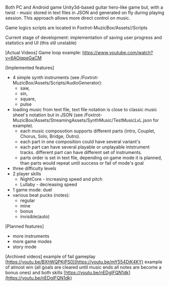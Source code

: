 Both PC and Android game Unity3d-based guitar hero-like game but, with a twist - music stored in text files in JSON and generated on fly during playing session. This approach allows more direct control on music.

Game logics scripts are located in Foxtrot-MuzicBox/Assets//Scripts

Current stage of development: implementation of saving user progress and statistics and UI (this stil unstable)

[Actual Videos]
Game loop example: https://www.youtube.com/watch?v=6AOiqpeGaCM

[Implemented features]
- 4 simple synth instruments (see /Foxtrot-MuzicBox/Assets/Scripts/AudioGenerator):
  - saw,
  - sin,
  - square,
  - pulse
- loading music from text file, text file notation is close to classic music sheet's notation but in JSON (see /Foxtrot-MuzicBox/Assets/StreamingAssets/SynthMusic/TestMusicLvL.json for example). 
  - each music composotion supports different parts (intro, Couplet, Chorus, Solo, Bridge, Outro).
  - each part in one composition could have several variant's
  - each part can have several playable or unplayable intstrument tracks. different part can have different set of instruments.
  - parts order is set in text file, depending on game mode it is planned, than parts would repeat until success or fail of mode's goal 
- three difficulty levels
- 2 player skills
  - NightCore - increasing speed and pitch
  - Lullaby - decreasing speed
- 1 game mode: duel
- various beat pucks (notes):
  - regular
  - mine
  - bonus
  - invisible(auto)
 
[Planned features]
- more instruments
- more game modes
- story mode


[Archived videos]
example of fail gameplay [https://youtu.be/BXhWQPKjPS0](https://youtu.be/mY554DiK4KY)
example of almost win (all goals are cleared until music ends all notes are become a bonus ones) and both skills [https://youtu.be/nEDgIFQN1dk](https://youtu.be/nEDgIFQN1dk)
